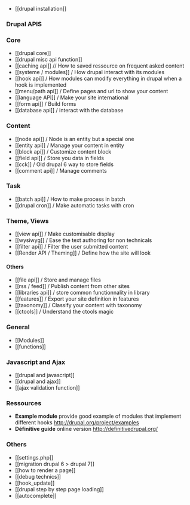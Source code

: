 * [[drupal installation]]

### Drupal APIS

### Core
* [[drupal core]]
* [[drupal misc api function]]
* [[caching api]] // How to saved ressource on frequent asked content
* [[systeme / modules]] / How drupal interact with its modules
* [[hook api]] / How modules can modify everything in drupal when a hook is implemented
* [[menu/path api]] / Define pages and url to show your content
* [[language API]] / Make your site international
* [[form api]] / Build forms
* [[database api]] / interact with the database

### Content
* [[node api]] / Node is an entity but a special one
* [[entity api]] / Manage your content in entity
* [[block api]] / Customize content block
* [[field api]] / Store you data in fields
* [[cck]] / Old drupal 6 way to store fields
* [[comment api]] / Manage comments

### Task
* [[batch api]] / How to make process in batch
* [[drupal cron]] / Make automatic tasks with cron

### Theme, Views
* [[view api]] / Make customisable display
* [[wysiwyg]] / Ease the text authoring for non technicals
* [[filter api]] / Filter the user submitted content
* [[Render API / Theming]] / Define how the site will look

#### Others
* [[file api]] / Store and manage files
* [[rss / feed]] / Publish content from other sites
* [[libraries api]] / store common functionnality in library
* [[features]] / Export your site definition in features
* [[taxonomy]] / Classify your content with taxonomy 
* [[ctools]] / Understand the ctools magic

### General
* [[Modules]]
* [[functions]]

### Javascript and Ajax
* [[drupal and javascript]]
* [[drupal and ajax]]
* [[ajax validation function]]

### Ressources
* **Example module** provide good example of modules that implement different hooks
http://drupal.org/project/examples   
* **Définitive guide** online version http://definitivedrupal.org/

### Others
* [[settings.php]]
* [[migration drupal 6 > drupal 7]]
* [[how to render a page]]
* [[debug technics]]
* [[hook_update]]
* [[drupal step by step page loading]]
* [[autocomplete]]